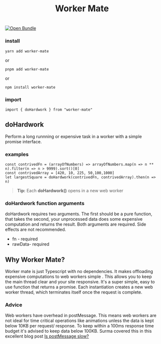 <div align="center"><h1>Worker Mate</h1></div>

# 
[![Open Bundle](https://bundlejs.com/badge-light.svg)](https://github.com/StudentOfJS/worker-mate/)

###  install

    yarn add worker-mate

or

    pnpm add worker-mate

  

or

    npm install worker-mate

  

###  import

    import { doHardwork } from "worker-mate"


##  doHardwork
Perform a long runnning or expensive task in a worker with a simple promise interface.

### examples

    const contrivedFn = (arrayOfNumbers) => arrayOfNumbers.map(n => n ** n).filter(n => n > 9999).sort()[0]
    const contrivedArray = [420, 10, 225, 50,100,1000]
    let largestSquare = doHardwork(contrivedFn, contrivedArray).then(n => n)

>  **Tip:** Each **doHardwork()** opens in a new web worker



### doHardwork function arguments
doHardwork requires two arguments. The first should be a pure function, that takes the second, your unprocessed data does some expensive computation and returns the result. Both arguments are required. Side effects are not recommended.
 - fn - required
 - rawData-  required


##  Why Worker Mate?

Worker mate is just Typescript with no dependencies. It makes offloading expensive computations to web workers simple . This allows you to keep the main thread clear and your site responsive. It's a super simple, easy to use function that returns a promise. Each instantiation creates a new web worker thread, which terminates itself once the request is complete.


###  Advice

Web workers have overhead in postMessage. This means web workers are not ideal for time critical operations like animations unless the data is kept below 10KB per request/ response. 
To keep within a 100ms response time budget it's advised to keep data below 100KB. Surma covered this in this excellent blog post  [Is postMessage slow?](https://surma.dev/things/is-postmessage-slow/index.html)
